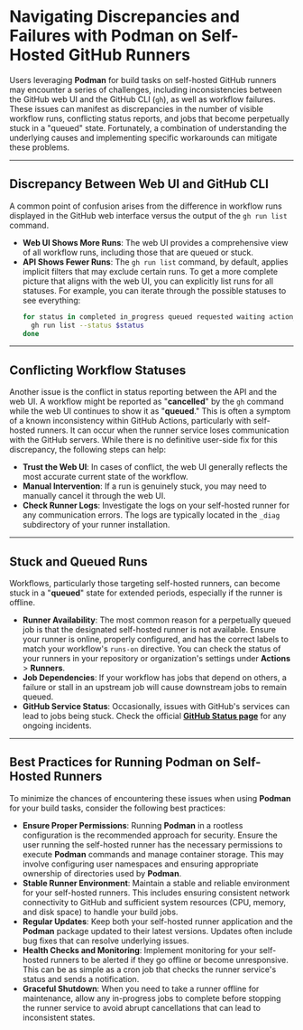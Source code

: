 # Navigating Discrepancies and Failures with Podman on Self-Hosted GitHub Runners

Users leveraging **Podman** for build tasks on self-hosted GitHub runners may encounter a series of challenges, including inconsistencies between the GitHub web UI and the GitHub CLI (`gh`), as well as workflow failures. These issues can manifest as discrepancies in the number of visible workflow runs, conflicting status reports, and jobs that become perpetually stuck in a "queued" state.
Fortunately, a combination of understanding the underlying causes and implementing specific workarounds can mitigate these problems.

-----

## Discrepancy Between Web UI and GitHub CLI

A common point of confusion arises from the difference in workflow runs displayed in the GitHub web interface versus the output of the `gh run list` command.
  * **Web UI Shows More Runs**: The web UI provides a comprehensive view of all workflow runs, including those that are queued or stuck.
  * **API Shows Fewer Runs**: The `gh run list` command, by default, applies implicit filters that may exclude certain runs. To get a more complete picture that aligns with the web UI, you can explicitly list runs for all statuses.
    For example, you can iterate through the possible statuses to see everything:
    ```bash
    for status in completed in_progress queued requested waiting action_required cancelled failure neutral skipped stale startup_failure success timed_out; do
      gh run list --status $status
    done
    ```
-----

## Conflicting Workflow Statuses

Another issue is the conflict in status reporting between the API and the web UI. A workflow might be reported as "**cancelled**" by the `gh` command while the web UI continues to show it as "**queued**."
This is often a symptom of a known inconsistency within GitHub Actions, particularly with self-hosted runners. It can occur when the runner service loses communication with the GitHub servers. While there is no definitive user-side fix for this discrepancy, the following steps can help:
  * **Trust the Web UI**: In cases of conflict, the web UI generally reflects the most accurate current state of the workflow.
  * **Manual Intervention**: If a run is genuinely stuck, you may need to manually cancel it through the web UI.
  * **Check Runner Logs**: Investigate the logs on your self-hosted runner for any communication errors. The logs are typically located in the `_diag` subdirectory of your runner installation.

-----

## Stuck and Queued Runs
Workflows, particularly those targeting self-hosted runners, can become stuck in a "**queued**" state for extended periods, especially if the runner is offline.
  * **Runner Availability**: The most common reason for a perpetually queued job is that the designated self-hosted runner is not available. Ensure your runner is online, properly configured, and has the correct labels to match your workflow's `runs-on` directive. You can check the status of your runners in your repository or organization's settings under **Actions** \> **Runners**.
  * **Job Dependencies**: If your workflow has jobs that depend on others, a failure or stall in an upstream job will cause downstream jobs to remain queued.
  * **GitHub Service Status**: Occasionally, issues with GitHub's services can lead to jobs being stuck. Check the official [**GitHub Status page**](https://www.githubstatus.com/) for any ongoing incidents.

-----

## Best Practices for Running Podman on Self-Hosted Runners
To minimize the chances of encountering these issues when using **Podman** for your build tasks, consider the following best practices:
  * **Ensure Proper Permissions**: Running **Podman** in a rootless configuration is the recommended approach for security. Ensure the user running the self-hosted runner has the necessary permissions to execute **Podman** commands and manage container storage. This may involve configuring user namespaces and ensuring appropriate ownership of directories used by **Podman**.
  * **Stable Runner Environment**: Maintain a stable and reliable environment for your self-hosted runners. This includes ensuring consistent network connectivity to GitHub and sufficient system resources (CPU, memory, and disk space) to handle your build jobs.
  * **Regular Updates**: Keep both your self-hosted runner application and the **Podman** package updated to their latest versions. Updates often include bug fixes that can resolve underlying issues.
  * **Health Checks and Monitoring**: Implement monitoring for your self-hosted runners to be alerted if they go offline or become unresponsive. This can be as simple as a cron job that checks the runner service's status and sends a notification.
  * **Graceful Shutdown**: When you need to take a runner offline for maintenance, allow any in-progress jobs to complete before stopping the runner service to avoid abrupt cancellations that can lead to inconsistent states.